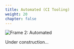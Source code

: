 ```yaml
---
title: Automated (CI Tooling)
weight: 20
chapter: false
---
```


![Frame 2:  Automated](/s2dm/images/automated.png)

Under construction...

